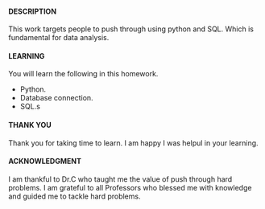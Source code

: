 #### DESCRIPTION
This work targets people to push through using python and SQL. Which is fundamental for data analysis.

#### LEARNING
You will learn the following in this homework. 

* Python.
* Database connection.
* SQL.s 

#### THANK YOU
Thank you for taking time to learn. I am happy I was helpul in your learning.

#### ACKNOWLEDGMENT
I am thankful to Dr.C who taught me the value of push through hard problems. I am grateful to all Professors 
who blessed me with knowledge and guided me to tackle hard problems.